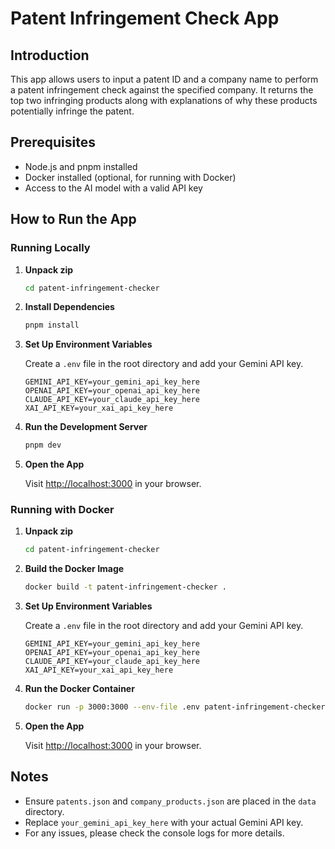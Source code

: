 # Patent Infringement Check App

## Introduction

This app allows users to input a patent ID and a company name to perform a patent infringement check against the specified company. It returns the top two infringing products along with explanations of why these products potentially infringe the patent.

## Prerequisites

- Node.js and pnpm installed
- Docker installed (optional, for running with Docker)
- Access to the AI model with a valid API key

## How to Run the App

### Running Locally

1. **Unpack zip**

   ```bash
   cd patent-infringement-checker
   ```

2. **Install Dependencies**

   ```bash
   pnpm install
   ```

3. **Set Up Environment Variables**

   Create a `.env` file in the root directory and add your Gemini API key.

   ```env
   GEMINI_API_KEY=your_gemini_api_key_here
   OPENAI_API_KEY=your_openai_api_key_here
   CLAUDE_API_KEY=your_claude_api_key_here
   XAI_API_KEY=your_xai_api_key_here
   ```

4. **Run the Development Server**

   ```bash
   pnpm dev
   ```

5. **Open the App**

   Visit [http://localhost:3000](http://localhost:3000) in your browser.

### Running with Docker

1. **Unpack zip**

   ```bash
   cd patent-infringement-checker
   ```

2. **Build the Docker Image**

   ```bash
   docker build -t patent-infringement-checker .
   ```

3. **Set Up Environment Variables**

   Create a `.env` file in the root directory and add your Gemini API key.

   ```env
   GEMINI_API_KEY=your_gemini_api_key_here
   OPENAI_API_KEY=your_openai_api_key_here
   CLAUDE_API_KEY=your_claude_api_key_here
   XAI_API_KEY=your_xai_api_key_here
   ```

4. **Run the Docker Container**

   ```bash
   docker run -p 3000:3000 --env-file .env patent-infringement-checker
   ```

5. **Open the App**

   Visit [http://localhost:3000](http://localhost:3000) in your browser.

## Notes

- Ensure `patents.json` and `company_products.json` are placed in the `data` directory.
- Replace `your_gemini_api_key_here` with your actual Gemini API key.
- For any issues, please check the console logs for more details.
